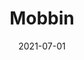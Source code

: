 ---
title: 'Mobbin'
link: https://mobbin.design
description: Check out the hand-picked collection of latest mobile design patterns from apps that reflect the best in design.
tags: [workflow,inspiration]
date: 2021-07-01
---